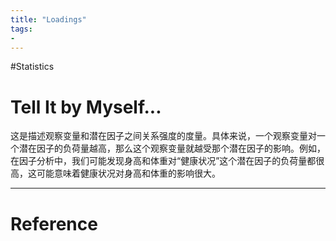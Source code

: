 ```yaml
---
title: "Loadings"
tags:
- 
---
```


#Statistics 

# Tell It by Myself...

这是描述观察变量和潜在因子之间关系强度的度量。具体来说，一个观察变量对一个潜在因子的负荷量越高，那么这个观察变量就越受那个潜在因子的影响。例如，在因子分析中，我们可能发现身高和体重对“健康状况”这个潜在因子的负荷量都很高，这可能意味着健康状况对身高和体重的影响很大。

---



# Reference 

